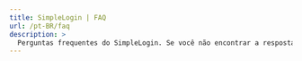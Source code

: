 ```yaml
---
title: SimpleLogin | FAQ
url: /pt-BR/faq
description: >
  Perguntas frequentes do SimpleLogin. Se você não encontrar a resposta para sua pergunta aqui, contacte hi [at] simplelogin.io ou crie uma "issue" em nosso GitHub.
---
```


